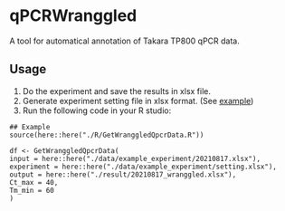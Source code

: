 # qPCRWranggled
 A tool for automatical annotation of Takara TP800 qPCR data.  

 ## Usage
 1. Do the experiment and save the results in xlsx file.
 2. Generate experiment setting file in xlsx format. (See [example](./data/example_experiment/setting.xlsx))
 3. Run the following code in your R studio:
 ```
 ## Example
source(here::here("./R/GetWranggledQpcrData.R"))

 df <- GetWranggledQpcrData(
input = here::here("./data/example_experiment/20210817.xlsx"),
experiment = here::here("./data/example_experiment/setting.xlsx"),
output = here::here("./result/20210817_wranggled.xlsx"),
Ct_max = 40,
Tm_min = 60
)
 ```
